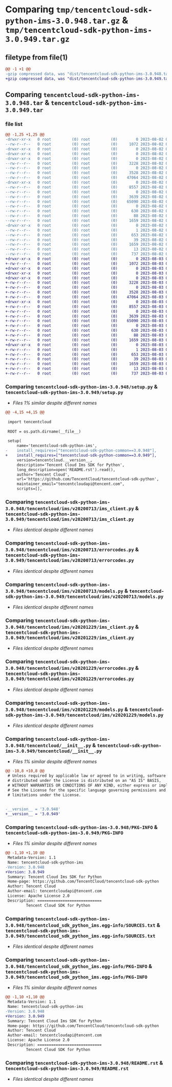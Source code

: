 # Comparing `tmp/tencentcloud-sdk-python-ims-3.0.948.tar.gz` & `tmp/tencentcloud-sdk-python-ims-3.0.949.tar.gz`

## filetype from file(1)

```diff
@@ -1 +1 @@
-gzip compressed data, was "dist/tencentcloud-sdk-python-ims-3.0.948.tar", last modified: Wed Aug  2 00:31:39 2023, max compression
+gzip compressed data, was "dist/tencentcloud-sdk-python-ims-3.0.949.tar", last modified: Thu Aug  3 00:27:53 2023, max compression
```

## Comparing `tencentcloud-sdk-python-ims-3.0.948.tar` & `tencentcloud-sdk-python-ims-3.0.949.tar`

### file list

```diff
@@ -1,25 +1,25 @@
-drwxr-xr-x   0 root         (0) root         (0)        0 2023-08-02 00:31:39.000000 tencentcloud-sdk-python-ims-3.0.948/
--rw-r--r--   0 root         (0) root         (0)     1072 2023-08-02 00:31:39.000000 tencentcloud-sdk-python-ims-3.0.948/setup.py
-drwxr-xr-x   0 root         (0) root         (0)        0 2023-08-02 00:31:39.000000 tencentcloud-sdk-python-ims-3.0.948/tencentcloud/
-drwxr-xr-x   0 root         (0) root         (0)        0 2023-08-02 00:31:39.000000 tencentcloud-sdk-python-ims-3.0.948/tencentcloud/ims/
-drwxr-xr-x   0 root         (0) root         (0)        0 2023-08-02 00:31:39.000000 tencentcloud-sdk-python-ims-3.0.948/tencentcloud/ims/v20200713/
--rw-r--r--   0 root         (0) root         (0)     3228 2023-08-02 00:31:39.000000 tencentcloud-sdk-python-ims-3.0.948/tencentcloud/ims/v20200713/ims_client.py
--rw-r--r--   0 root         (0) root         (0)        0 2023-08-02 00:31:39.000000 tencentcloud-sdk-python-ims-3.0.948/tencentcloud/ims/v20200713/__init__.py
--rw-r--r--   0 root         (0) root         (0)     3528 2023-08-02 00:31:39.000000 tencentcloud-sdk-python-ims-3.0.948/tencentcloud/ims/v20200713/errorcodes.py
--rw-r--r--   0 root         (0) root         (0)    47064 2023-08-02 00:31:39.000000 tencentcloud-sdk-python-ims-3.0.948/tencentcloud/ims/v20200713/models.py
-drwxr-xr-x   0 root         (0) root         (0)        0 2023-08-02 00:31:39.000000 tencentcloud-sdk-python-ims-3.0.948/tencentcloud/ims/v20201229/
--rw-r--r--   0 root         (0) root         (0)     8557 2023-08-02 00:31:39.000000 tencentcloud-sdk-python-ims-3.0.948/tencentcloud/ims/v20201229/ims_client.py
--rw-r--r--   0 root         (0) root         (0)        0 2023-08-02 00:31:39.000000 tencentcloud-sdk-python-ims-3.0.948/tencentcloud/ims/v20201229/__init__.py
--rw-r--r--   0 root         (0) root         (0)     3639 2023-08-02 00:31:39.000000 tencentcloud-sdk-python-ims-3.0.948/tencentcloud/ims/v20201229/errorcodes.py
--rw-r--r--   0 root         (0) root         (0)    65090 2023-08-02 00:31:39.000000 tencentcloud-sdk-python-ims-3.0.948/tencentcloud/ims/v20201229/models.py
--rw-r--r--   0 root         (0) root         (0)        0 2023-08-02 00:31:39.000000 tencentcloud-sdk-python-ims-3.0.948/tencentcloud/ims/__init__.py
--rw-r--r--   0 root         (0) root         (0)      630 2023-08-02 00:31:39.000000 tencentcloud-sdk-python-ims-3.0.948/tencentcloud/__init__.py
--rw-r--r--   0 root         (0) root         (0)       88 2023-08-02 00:31:39.000000 tencentcloud-sdk-python-ims-3.0.948/setup.cfg
--rw-r--r--   0 root         (0) root         (0)     1659 2023-08-02 00:31:39.000000 tencentcloud-sdk-python-ims-3.0.948/PKG-INFO
-drwxr-xr-x   0 root         (0) root         (0)        0 2023-08-02 00:31:39.000000 tencentcloud-sdk-python-ims-3.0.948/tencentcloud_sdk_python_ims.egg-info/
--rw-r--r--   0 root         (0) root         (0)        1 2023-08-02 00:31:39.000000 tencentcloud-sdk-python-ims-3.0.948/tencentcloud_sdk_python_ims.egg-info/dependency_links.txt
--rw-r--r--   0 root         (0) root         (0)      653 2023-08-02 00:31:39.000000 tencentcloud-sdk-python-ims-3.0.948/tencentcloud_sdk_python_ims.egg-info/SOURCES.txt
--rw-r--r--   0 root         (0) root         (0)       39 2023-08-02 00:31:39.000000 tencentcloud-sdk-python-ims-3.0.948/tencentcloud_sdk_python_ims.egg-info/requires.txt
--rw-r--r--   0 root         (0) root         (0)     1659 2023-08-02 00:31:39.000000 tencentcloud-sdk-python-ims-3.0.948/tencentcloud_sdk_python_ims.egg-info/PKG-INFO
--rw-r--r--   0 root         (0) root         (0)       13 2023-08-02 00:31:39.000000 tencentcloud-sdk-python-ims-3.0.948/tencentcloud_sdk_python_ims.egg-info/top_level.txt
--rw-r--r--   0 root         (0) root         (0)      737 2023-08-02 00:31:39.000000 tencentcloud-sdk-python-ims-3.0.948/README.rst
+drwxr-xr-x   0 root         (0) root         (0)        0 2023-08-03 00:27:53.000000 tencentcloud-sdk-python-ims-3.0.949/
+-rw-r--r--   0 root         (0) root         (0)     1072 2023-08-03 00:27:53.000000 tencentcloud-sdk-python-ims-3.0.949/setup.py
+drwxr-xr-x   0 root         (0) root         (0)        0 2023-08-03 00:27:53.000000 tencentcloud-sdk-python-ims-3.0.949/tencentcloud/
+drwxr-xr-x   0 root         (0) root         (0)        0 2023-08-03 00:27:53.000000 tencentcloud-sdk-python-ims-3.0.949/tencentcloud/ims/
+drwxr-xr-x   0 root         (0) root         (0)        0 2023-08-03 00:27:53.000000 tencentcloud-sdk-python-ims-3.0.949/tencentcloud/ims/v20200713/
+-rw-r--r--   0 root         (0) root         (0)     3228 2023-08-03 00:27:53.000000 tencentcloud-sdk-python-ims-3.0.949/tencentcloud/ims/v20200713/ims_client.py
+-rw-r--r--   0 root         (0) root         (0)        0 2023-08-03 00:27:53.000000 tencentcloud-sdk-python-ims-3.0.949/tencentcloud/ims/v20200713/__init__.py
+-rw-r--r--   0 root         (0) root         (0)     3528 2023-08-03 00:27:53.000000 tencentcloud-sdk-python-ims-3.0.949/tencentcloud/ims/v20200713/errorcodes.py
+-rw-r--r--   0 root         (0) root         (0)    47064 2023-08-03 00:27:53.000000 tencentcloud-sdk-python-ims-3.0.949/tencentcloud/ims/v20200713/models.py
+drwxr-xr-x   0 root         (0) root         (0)        0 2023-08-03 00:27:53.000000 tencentcloud-sdk-python-ims-3.0.949/tencentcloud/ims/v20201229/
+-rw-r--r--   0 root         (0) root         (0)     8557 2023-08-03 00:27:53.000000 tencentcloud-sdk-python-ims-3.0.949/tencentcloud/ims/v20201229/ims_client.py
+-rw-r--r--   0 root         (0) root         (0)        0 2023-08-03 00:27:53.000000 tencentcloud-sdk-python-ims-3.0.949/tencentcloud/ims/v20201229/__init__.py
+-rw-r--r--   0 root         (0) root         (0)     3639 2023-08-03 00:27:53.000000 tencentcloud-sdk-python-ims-3.0.949/tencentcloud/ims/v20201229/errorcodes.py
+-rw-r--r--   0 root         (0) root         (0)    65090 2023-08-03 00:27:53.000000 tencentcloud-sdk-python-ims-3.0.949/tencentcloud/ims/v20201229/models.py
+-rw-r--r--   0 root         (0) root         (0)        0 2023-08-03 00:27:53.000000 tencentcloud-sdk-python-ims-3.0.949/tencentcloud/ims/__init__.py
+-rw-r--r--   0 root         (0) root         (0)      630 2023-08-03 00:27:53.000000 tencentcloud-sdk-python-ims-3.0.949/tencentcloud/__init__.py
+-rw-r--r--   0 root         (0) root         (0)       88 2023-08-03 00:27:53.000000 tencentcloud-sdk-python-ims-3.0.949/setup.cfg
+-rw-r--r--   0 root         (0) root         (0)     1659 2023-08-03 00:27:53.000000 tencentcloud-sdk-python-ims-3.0.949/PKG-INFO
+drwxr-xr-x   0 root         (0) root         (0)        0 2023-08-03 00:27:53.000000 tencentcloud-sdk-python-ims-3.0.949/tencentcloud_sdk_python_ims.egg-info/
+-rw-r--r--   0 root         (0) root         (0)        1 2023-08-03 00:27:53.000000 tencentcloud-sdk-python-ims-3.0.949/tencentcloud_sdk_python_ims.egg-info/dependency_links.txt
+-rw-r--r--   0 root         (0) root         (0)      653 2023-08-03 00:27:53.000000 tencentcloud-sdk-python-ims-3.0.949/tencentcloud_sdk_python_ims.egg-info/SOURCES.txt
+-rw-r--r--   0 root         (0) root         (0)       39 2023-08-03 00:27:53.000000 tencentcloud-sdk-python-ims-3.0.949/tencentcloud_sdk_python_ims.egg-info/requires.txt
+-rw-r--r--   0 root         (0) root         (0)     1659 2023-08-03 00:27:53.000000 tencentcloud-sdk-python-ims-3.0.949/tencentcloud_sdk_python_ims.egg-info/PKG-INFO
+-rw-r--r--   0 root         (0) root         (0)       13 2023-08-03 00:27:53.000000 tencentcloud-sdk-python-ims-3.0.949/tencentcloud_sdk_python_ims.egg-info/top_level.txt
+-rw-r--r--   0 root         (0) root         (0)      737 2023-08-03 00:27:53.000000 tencentcloud-sdk-python-ims-3.0.949/README.rst
```

### Comparing `tencentcloud-sdk-python-ims-3.0.948/setup.py` & `tencentcloud-sdk-python-ims-3.0.949/setup.py`

 * *Files 1% similar despite different names*

```diff
@@ -4,15 +4,15 @@
 
 import tencentcloud
 
 ROOT = os.path.dirname(__file__)
 
 setup(
     name='tencentcloud-sdk-python-ims',
-    install_requires=["tencentcloud-sdk-python-common==3.0.948"],
+    install_requires=["tencentcloud-sdk-python-common==3.0.949"],
     version=tencentcloud.__version__,
     description='Tencent Cloud Ims SDK for Python',
     long_description=open('README.rst').read(),
     author='Tencent Cloud',
     url='https://github.com/TencentCloud/tencentcloud-sdk-python',
     maintainer_email="tencentcloudapi@tencent.com",
     scripts=[],
```

### Comparing `tencentcloud-sdk-python-ims-3.0.948/tencentcloud/ims/v20200713/ims_client.py` & `tencentcloud-sdk-python-ims-3.0.949/tencentcloud/ims/v20200713/ims_client.py`

 * *Files identical despite different names*

### Comparing `tencentcloud-sdk-python-ims-3.0.948/tencentcloud/ims/v20200713/errorcodes.py` & `tencentcloud-sdk-python-ims-3.0.949/tencentcloud/ims/v20200713/errorcodes.py`

 * *Files identical despite different names*

### Comparing `tencentcloud-sdk-python-ims-3.0.948/tencentcloud/ims/v20200713/models.py` & `tencentcloud-sdk-python-ims-3.0.949/tencentcloud/ims/v20200713/models.py`

 * *Files identical despite different names*

### Comparing `tencentcloud-sdk-python-ims-3.0.948/tencentcloud/ims/v20201229/ims_client.py` & `tencentcloud-sdk-python-ims-3.0.949/tencentcloud/ims/v20201229/ims_client.py`

 * *Files identical despite different names*

### Comparing `tencentcloud-sdk-python-ims-3.0.948/tencentcloud/ims/v20201229/errorcodes.py` & `tencentcloud-sdk-python-ims-3.0.949/tencentcloud/ims/v20201229/errorcodes.py`

 * *Files identical despite different names*

### Comparing `tencentcloud-sdk-python-ims-3.0.948/tencentcloud/ims/v20201229/models.py` & `tencentcloud-sdk-python-ims-3.0.949/tencentcloud/ims/v20201229/models.py`

 * *Files identical despite different names*

### Comparing `tencentcloud-sdk-python-ims-3.0.948/tencentcloud/__init__.py` & `tencentcloud-sdk-python-ims-3.0.949/tencentcloud/__init__.py`

 * *Files 1% similar despite different names*

```diff
@@ -10,8 +10,8 @@
 # Unless required by applicable law or agreed to in writing, software
 # distributed under the License is distributed on an "AS IS" BASIS,
 # WITHOUT WARRANTIES OR CONDITIONS OF ANY KIND, either express or implied.
 # See the License for the specific language governing permissions and
 # limitations under the License.
 
 
-__version__ = '3.0.948'
+__version__ = '3.0.949'
```

### Comparing `tencentcloud-sdk-python-ims-3.0.948/PKG-INFO` & `tencentcloud-sdk-python-ims-3.0.949/PKG-INFO`

 * *Files 1% similar despite different names*

```diff
@@ -1,10 +1,10 @@
 Metadata-Version: 1.1
 Name: tencentcloud-sdk-python-ims
-Version: 3.0.948
+Version: 3.0.949
 Summary: Tencent Cloud Ims SDK for Python
 Home-page: https://github.com/TencentCloud/tencentcloud-sdk-python
 Author: Tencent Cloud
 Author-email: tencentcloudapi@tencent.com
 License: Apache License 2.0
 Description: ============================
         Tencent Cloud SDK for Python
```

### Comparing `tencentcloud-sdk-python-ims-3.0.948/tencentcloud_sdk_python_ims.egg-info/SOURCES.txt` & `tencentcloud-sdk-python-ims-3.0.949/tencentcloud_sdk_python_ims.egg-info/SOURCES.txt`

 * *Files identical despite different names*

### Comparing `tencentcloud-sdk-python-ims-3.0.948/tencentcloud_sdk_python_ims.egg-info/PKG-INFO` & `tencentcloud-sdk-python-ims-3.0.949/tencentcloud_sdk_python_ims.egg-info/PKG-INFO`

 * *Files 1% similar despite different names*

```diff
@@ -1,10 +1,10 @@
 Metadata-Version: 1.1
 Name: tencentcloud-sdk-python-ims
-Version: 3.0.948
+Version: 3.0.949
 Summary: Tencent Cloud Ims SDK for Python
 Home-page: https://github.com/TencentCloud/tencentcloud-sdk-python
 Author: Tencent Cloud
 Author-email: tencentcloudapi@tencent.com
 License: Apache License 2.0
 Description: ============================
         Tencent Cloud SDK for Python
```

### Comparing `tencentcloud-sdk-python-ims-3.0.948/README.rst` & `tencentcloud-sdk-python-ims-3.0.949/README.rst`

 * *Files identical despite different names*

